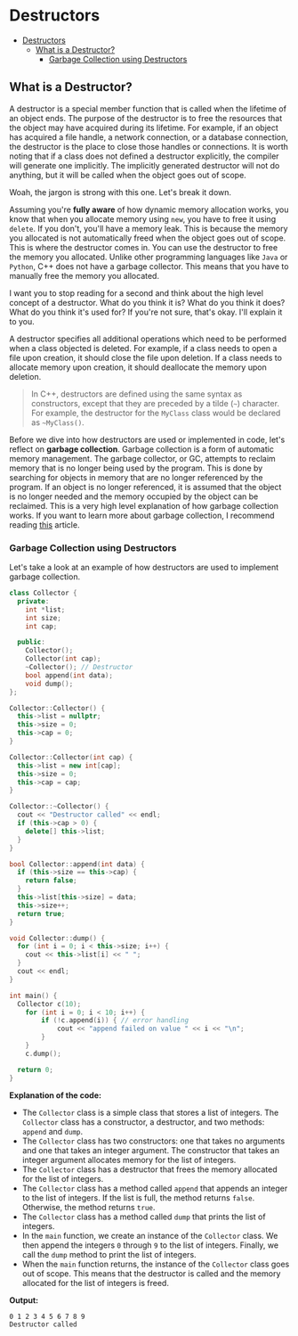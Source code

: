 # Destructors

- [Destructors](#destructors)
  - [What is a Destructor?](#what-is-a-destructor)
    - [Garbage Collection using Destructors](#garbage-collection-using-destructors)

## What is a Destructor?

A destructor is a special member function that is called when the lifetime of an object ends. The purpose of the destructor is to free the resources that the object may have acquired during its lifetime. For example, if an object has acquired a file handle, a network connection, or a database connection, the destructor is the place to close those handles or connections. It is worth noting that if a class does not defined a destructor explicitly, the compiler will generate one implicitly. The implicitly generated destructor will not do anything, but it will be called when the object goes out of scope. 

Woah, the jargon is strong with this one. Let's break it down.

Assuming you're **fully aware** of how dynamic memory allocation works, you know that when you allocate memory using `new`, you have to free it using `delete`. If you don't, you'll have a memory leak. This is because the memory you allocated is not automatically freed when the object goes out of scope. This is where the destructor comes in. You can use the destructor to free the memory you allocated. Unlike other programming languages like `Java` or `Python`, C++ does not have a garbage collector. This means that you have to manually free the memory you allocated.

I want you to stop reading for a second and think about the high level concept of a destructor. What do you think it is? What do you think it does? What do you think it's used for? If you're not sure, that's okay. I'll explain it to you.

A destructor specifies all additional operations which need to be performed when a class objected is deleted. For example, if a class needs to open a file upon creation, it should close the file upon deletion. If a class needs to allocate memory upon creation, it should deallocate the memory upon deletion.

> In C++, destructors are defined using the same syntax as constructors, except that they are preceded by a tilde (`~`) character. For example, the destructor for the `MyClass` class would be declared as `~MyClass()`.

Before we dive into how destructors are used or implemented in code, let's reflect on **garbage collection**. Garbage collection is a form of automatic memory management. The garbage collector, or GC, attempts to reclaim memory that is no longer being used by the program. This is done by searching for objects in memory that are no longer referenced by the program. If an object is no longer referenced, it is assumed that the object is no longer needed and the memory occupied by the object can be reclaimed. This is a very high level explanation of how garbage collection works. If you want to learn more about garbage collection, I recommend reading [this](https://en.wikibooks.org/wiki/C%2B%2B_Programming/Compiler/Linker/Libraries/Garbage_Collection) article.

### Garbage Collection using Destructors

Let's take a look at an example of how destructors are used to implement garbage collection. 

```cpp
class Collector {
  private:
    int *list;
    int size;
    int cap;

  public:
    Collector();
    Collector(int cap);
    ~Collector(); // Destructor
    bool append(int data);
    void dump();
};

Collector::Collector() {
  this->list = nullptr;
  this->size = 0;
  this->cap = 0;
}

Collector::Collector(int cap) {
  this->list = new int[cap];
  this->size = 0;
  this->cap = cap;
}

Collector::~Collector() {
  cout << "Destructor called" << endl;
  if (this->cap > 0) {
    delete[] this->list;
  }
}

bool Collector::append(int data) {
  if (this->size == this->cap) {
    return false;
  }
  this->list[this->size] = data;
  this->size++;
  return true;
}

void Collector::dump() {
  for (int i = 0; i < this->size; i++) {
    cout << this->list[i] << " ";
  }
  cout << endl;
}

int main() {
  Collector c(10);
    for (int i = 0; i < 10; i++) {
        if (!c.append(i)) { // error handling
            cout << "append failed on value " << i << "\n";
        }
    }
    c.dump();

  return 0;
}
```

**Explanation of the code:**

- The `Collector` class is a simple class that stores a list of integers. The `Collector` class has a constructor, a destructor, and two methods: `append` and `dump`.
- The `Collector` class has two constructors: one that takes no arguments and one that takes an integer argument. The constructor that takes an integer argument allocates memory for the list of integers.
- The `Collector` class has a destructor that frees the memory allocated for the list of integers.
- The `Collector` class has a method called `append` that appends an integer to the list of integers. If the list is full, the method returns `false`. Otherwise, the method returns `true`.
- The `Collector` class has a method called `dump` that prints the list of integers.
- In the `main` function, we create an instance of the `Collector` class. We then append the integers `0` through `9` to the list of integers. Finally, we call the `dump` method to print the list of integers.
- When the `main` function returns, the instance of the `Collector` class goes out of scope. This means that the destructor is called and the memory allocated for the list of integers is freed.

**Output:**

```bash
0 1 2 3 4 5 6 7 8 9
Destructor called
```